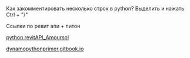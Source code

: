 Как закомментировать несколько строк в python? Выделить и нажать Ctrl + "/"

Ссылки по ревит апи + питон

[python revitAPI_Amoursol](https://github.com/Amoursol/dynamoPython/tree/master/revitAPI)

[dynamopythonprimer.gitbook.io](https://dynamopythonprimer.gitbook.io/dynamo-python-primer/seeing-the-bigger-picture/what-is-an-api)